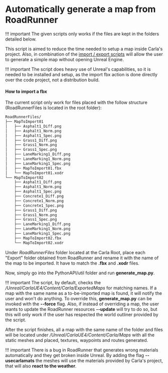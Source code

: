 <h1>Automatically generate a map from RoadRunner</h1>

!!! important
    The given scripts only works if the files are kept in the folders
    detailed below.

This script is aimed to reduce the time needed to setup a map inside Carla's project.
Also, in combination of the [import / export scripts](export_import_dist.md) will allow
the user to generate a simple map without opening Unreal Engine.

!!! important
    The script does heavy use of Unreal's capabilities, so it is needed to be installed
    and setup, as the import fbx action is done directly over the code project, not a
    distribution build.


<h4>How to import a fbx</h4>
The current script only work for files placed with the follow structure (RoadRunnerFiles is
located in the root folder):

```sh
RoadRunnerFiles/
├── MapToImport01
│   ├── Asphalt1_Diff.png
│   ├── Asphalt1_Norm.png
│   ├── Asphalt1_Spec.png
│   ├── Grass1_Diff.png
│   ├── Grass1_Norm.png
│   ├── Grass1_Spec.png
│   ├── LaneMarking1_Diff.png
│   ├── LaneMarking1_Norm.png
│   ├── LaneMarking1_Spec.png
│   ├── MapToImport01.fbx
│   └── MapToImport01.xodr
└── MapToImport02
    ├── Asphalt1_Diff.png
    ├── Asphalt1_Norm.png
    ├── Asphalt1_Spec.png
    ├── Concrete1_Diff.png
    ├── Concrete1_Norm.png
    ├── Concrete1_Spec.png
    ├── Grass1_Diff.png
    ├── Grass1_Norm.png
    ├── Grass1_Spec.png
    ├── LaneMarking1_Diff.png
    ├── LaneMarking1_Norm.png
    ├── LaneMarking1_Spec.png
    ├── MapToImport02.fbx
    └── MapToImport02.xodr
```

Under <i>RoadRunnerFiles</i> folder located at the Carla Root, place each "Export"
folder obtained from RoadRunner and rename it with the name of the map to be imported.
It have to match the <b>.fbx</b>
and <b>.xodr</b> files.

Now, simply go into the PythonAPI/util folder and run <b>generate_map.py</b>.

!!! important
    The script, by default, checks the <i>/Unreal/CarlaUE4/Content/Carla/ExportedMaps</i> for matching names.
    If a map with the same name as a to-be-imported map is found, it will notify the user and won't do anything.
    To override this, <b>generate_map.py</b> can be invoked with the <b>--force</b> flag. Also, if instead of
    overriding a map, the user wants to update the RoadRunner resources <b>--update</b> will try to do so, but
    this will only work if the user has respected the world outliner provided by the script.

After the script finishes, all a map with the same name of the folder and files will be located under
<i>/Unreal/CarlaUE4/Content/Carla/Maps</i> with all the static meshes and placed, textures, waypoints and routes
generated.

!!! important
    There is a bug in RoadRunner that generates wrong materials automatically and they get broken inside Unreal.
    By adding the flag <b>--usecarlamats</b> the meshes will use the materials provided by Carla's project,
    that will also <b>react to the weather</b>.